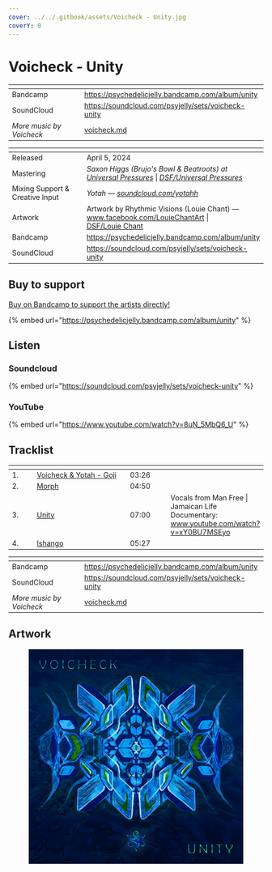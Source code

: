 ```yaml
---
cover: ../../.gitbook/assets/Voicheck - Unity.jpg
coverY: 0
---
```


# Voicheck - Unity

<table data-view="cards"><thead><tr><th></th><th data-hidden data-card-target data-type="content-ref"></th></tr></thead><tbody><tr><td>Bandcamp</td><td><a href="https://psychedelicjelly.bandcamp.com/album/unity">https://psychedelicjelly.bandcamp.com/album/unity</a></td></tr><tr><td>SoundCloud</td><td><a href="https://soundcloud.com/psyjelly/sets/voicheck-unity">https://soundcloud.com/psyjelly/sets/voicheck-unity</a></td></tr><tr><td><em>More music by Voicheck</em></td><td><a href="../../artists/music/voicheck.md">voicheck.md</a></td></tr></tbody></table>

<table data-header-hidden><thead><tr><th width="156"></th><th></th></tr></thead><tbody><tr><td>Released</td><td>April 5, 2024</td></tr><tr><td>Mastering</td><td><em>Saxon Higgs (Brujo's Bowl &#x26; Beatroots) at</em> <a href="https://www.facebook.com/universalpressures"><em>Universal Pressures</em></a> | <a href="../../artists/mastering/universal-pressures.md"><em>DSF/Universal Pressures</em></a> </td></tr><tr><td>Mixing Support &#x26; Creative Input</td><td><em>Yotah —</em> <a href="https://soundcloud.com/yotahh"><em>soundcloud.com/yotahh</em></a> </td></tr><tr><td>Artwork</td><td>Artwork by Rhythmic Visions (Louie Chant) — <a href="https://www.facebook.com/LouieChantArt">www.facebook.com/LouieChantArt</a> | <a href="../../artists/graphic/louie-chant.md">DSF/Louie Chant</a> </td></tr><tr><td>Bandcamp</td><td><a href="https://psychedelicjelly.bandcamp.com/album/unity">https://psychedelicjelly.bandcamp.com/album/unity</a></td></tr><tr><td>SoundCloud</td><td><a href="https://soundcloud.com/psyjelly/sets/voicheck-unity">https://soundcloud.com/psyjelly/sets/voicheck-unity</a></td></tr></tbody></table>

## Buy to support

[Buy on Bandcamp to support the artists directly!](https://psychedelicjelly.bandcamp.com/album/unity)&#x20;

{% embed url="https://psychedelicjelly.bandcamp.com/album/unity" %}

## Listen

### Soundcloud

{% embed url="https://soundcloud.com/psyjelly/sets/voicheck-unity" %}

### YouTube

{% embed url="https://www.youtube.com/watch?v=8uN_5MbQ6_U" %}

## Tracklist

<table data-header-hidden><thead><tr><th width="40"></th><th width="195"></th><th width="72"></th><th></th></tr></thead><tbody><tr><td>1.</td><td><a href="https://psychedelicjelly.bandcamp.com/track/goji">Voicheck &#x26; Yotah - Goji</a> </td><td>03:26</td><td></td></tr><tr><td>2.</td><td><a href="https://psychedelicjelly.bandcamp.com/track/morph">Morph</a> </td><td>04:50</td><td></td></tr><tr><td>3.</td><td><a href="https://psychedelicjelly.bandcamp.com/track/unity">Unity</a> </td><td>07:00</td><td>Vocals from Man Free | Jamaican Life Documentary:<br><a href="https://www.youtube.com/watch?v=xY0BU7MSEyo">www.youtube.com/watch?v=xY0BU7MSEyo</a> </td></tr><tr><td>4.</td><td><a href="https://psychedelicjelly.bandcamp.com/track/ishango">Ishango</a> </td><td>05:27</td><td></td></tr></tbody></table>

<table data-view="cards"><thead><tr><th></th><th data-hidden data-card-target data-type="content-ref"></th></tr></thead><tbody><tr><td>Bandcamp</td><td><a href="https://psychedelicjelly.bandcamp.com/album/unity">https://psychedelicjelly.bandcamp.com/album/unity</a></td></tr><tr><td>SoundCloud</td><td><a href="https://soundcloud.com/psyjelly/sets/voicheck-unity">https://soundcloud.com/psyjelly/sets/voicheck-unity</a></td></tr><tr><td><em>More music by Voicheck</em></td><td><a href="../../artists/music/voicheck.md">voicheck.md</a></td></tr></tbody></table>

## Artwork

<figure><img src="../../.gitbook/assets/Voicheck - Unity.jpg" alt=""><figcaption></figcaption></figure>
